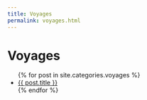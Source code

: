 ```yaml
---
title: Voyages
permalink: voyages.html
---
```


# Voyages 

<ul>
  {% for post in site.categories.voyages %}
    <li>
      <a href="{{ post.url }}">{{ post.title }}</a>
    </li>
  {% endfor %}
</ul>

